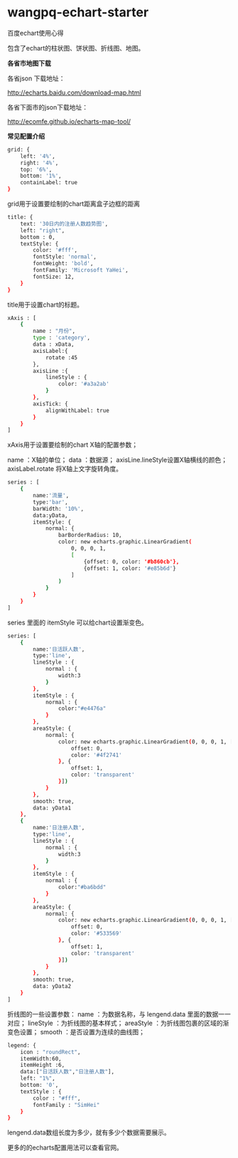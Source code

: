 # wangpq-echart-starter

百度echart使用心得

包含了echart的柱状图、饼状图、折线图、地图。

**各省市地图下载**

各省json 下载地址：

http://echarts.baidu.com/download-map.html

各省下面市的json下载地址：

http://ecomfe.github.io/echarts-map-tool/


**常见配置介绍**

```bash
grid: {
    left: '4%',
    right: '4%',
    top: '6%',
    bottom: '1%',
    containLabel: true
}
```
grid用于设置要绘制的chart距离盒子边框的距离


```bash
title: {
    text: '30日内的注册人数趋势图',
    left: "right",
    bottom : 0,
    textStyle: {
        color: '#fff',
        fontStyle: 'normal',
        fontWeight: 'bold',
        fontFamily: 'Microsoft YaHei',
        fontSize: 12,
    }
}
```
title用于设置chart的标题。


```bash
xAxis : [
    {
        name : "月份",
        type : 'category',
        data : xData,
        axisLabel:{
            rotate :45
        },
        axisLine :{
            lineStyle : {
                color: '#a3a2ab'
            }
        },
        axisTick: {
            alignWithLabel: true
        }
    }
]
```
xAxis用于设置要绘制的chart X轴的配置参数；

name ：X轴的单位；
data ：数据源；
axisLine.lineStyle设置X轴横线的颜色；axisLabel.rotate 将X轴上文字旋转角度。


```bash
series : [
    {
        name:'流量',
        type:'bar',
        barWidth: '10%',
        data:yData,
        itemStyle: {
            normal: {
                barBorderRadius: 10,
                color: new echarts.graphic.LinearGradient(
                    0, 0, 0, 1,
                    [
                        {offset: 0, color: '#b860cb'},
                        {offset: 1, color: '#e85b6d'}
                    ]
                )
            }
        }
    }
]
```
series 里面的 itemStyle 可以给chart设置渐变色。


```bash
series: [
    {
        name:'日活跃人数',
        type:'line',
        lineStyle : {
            normal : {
                width:3
            }
        },
        itemStyle : {
            normal : {
                color:"#e4476a"
            }
        },
        areaStyle: {
            normal: {
                color: new echarts.graphic.LinearGradient(0, 0, 0, 1, [{
                    offset: 0,
                    color: '#4f2741'
                }, {
                    offset: 1,
                    color: 'transparent'
                }])
            }
        },
        smooth: true,
        data: yData1
    },
    {
        name:'日注册人数',
        type:'line',
        lineStyle : {
            normal : {
                width:3
            }
        },
        itemStyle : {
            normal : {
                color:"#ba6bdd"
            }
        },
        areaStyle: {
            normal: {
                color: new echarts.graphic.LinearGradient(0, 0, 0, 1, [{
                    offset: 0,
                    color: '#533569'
                }, {
                    offset: 1,
                    color: 'transparent'
                }])
            }
        },
        smooth: true,
        data: yData2
    }
]
```
折线图的一些设置参数：
name ：为数据名称，与 lengend.data 里面的数据一一对应；
lineStyle ：为折线图的基本样式；
areaStyle ：为折线图包裹的区域的渐变色设置；
smooth ：是否设置为连续的曲线图；


```bash
legend: {
    icon : "roundRect",
    itemWidth:60,
    itemHeight :6,
    data:["日活跃人数","日注册人数"],
    left: "1%",
    bottom: '0',
    textStyle : {
        color : "#fff",
        fontFamily : "SimHei"
    }
}
```
lengend.data数组长度为多少，就有多少个数据需要展示。


更多的的echarts配置用法可以查看官网。
